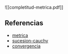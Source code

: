 ![[completitud-metrica.pdf]]

## Referencias
- [metrica](./metrica.md)
- [sucesion-cauchy](./sucesion-cauchy.md)
- [convergencia](./convergencia.md)
